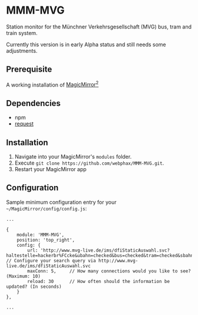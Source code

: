 # MMM-MVG
Station monitor for the Münchner Verkehrsgesellschaft (MVG) bus, tram and train system.

Currently this version is in early Alpha status and still needs some adjustments.

## Prerequisite
A working installation of [MagicMirror<sup>2</sup>](https://github.com/MichMich/MagicMirror)

## Dependencies
  * npm
  * [request](https://www.npmjs.com/package/request)

## Installation
1. Navigate into your MagicMirror's `modules` folder.
2. Execute `git clone https://github.com/webphax/MMM-MVG.git`.
3. Restart your MagicMirror app

## Configuration
Sample minimum configuration entry for your `~/MagicMirror/config/config.js`:

    ...
    
    {
        module: 'MMM-MVG',
        position: 'top_right',
        config: {
			url: 'http://www.mvg-live.de/ims/dfiStaticAuswahl.svc?haltestelle=hackerbr%FCcke&ubahn=checked&bus=checked&tram=checked&sbahn=checked',		// Configure your search query via http://www.mvg-live.de/ims/dfiStaticAuswahl.svc	
            maxConn: 5,     // How many connections would you like to see? (Maximum: 10)
			reload: 30   	// How often should the information be updated? (In seconds)		
        }
    },
    
    ...